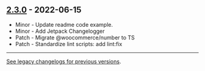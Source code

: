 ## [2.3.0](https://www.npmjs.com/package/@woocommerce/number/v/2.3.0) - 2022-06-15

-   Minor - Update readme code example.
-   Minor - Add Jetpack Changelogger
-   Patch - Migrate @woocommerce/number to TS
-   Patch - Standardize lint scripts: add lint:fix

---

[See legacy changelogs for previous versions](https://github.com/woocommerce/woocommerce/blob/68581955106947918d2b17607a01bdfdf22288a9/packages/js/number/CHANGELOG.md).
